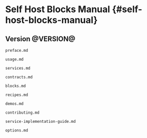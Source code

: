 <!-- Read these docs at https://shb.skarabox.com -->
# Self Host Blocks Manual {#self-host-blocks-manual}

## Version @VERSION@


```{=include=} preface
preface.md
```

```{=include=} chapters html:into-file=//usage.html
usage.md
```

```{=include=} chapters html:into-file=//services.html
services.md
```

```{=include=} chapters html:into-file=//contracts.html
contracts.md
```

```{=include=} chapters html:into-file=//blocks.html
blocks.md
```

```{=include=} chapters html:into-file=//recipes.html
recipes.md
```

```{=include=} chapters html:into-file=//demos.html
demos.md
```

```{=include=} chapters html:into-file=//contributing.html
contributing.md
```

```{=include=} chapters html:into-file=//service-implementation-guide.html
service-implementation-guide.md
```

```{=include=} appendix html:into-file=//options.html
options.md
```
